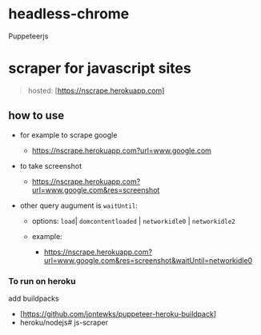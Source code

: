 # headless-chrome
Puppeteerjs
# scraper for javascript sites

> hosted: [https://nscrape.herokuapp.com]

## how to use
- for example to scrape google

    - https://nscrape.herokuapp.com?url=www.google.com

- to take screenshot

    - https://nscrape.herokuapp.com?url=www.google.com&res=screenshot

- other query augument is `waitUntil`:
    - options: `load`| `domcontentloaded` | `networkidle0` | `networkidle2`

    - example: 
    
        - https://nscrape.herokuapp.com?url=www.google.com&res=screenshot&waitUntil=networkidle0



### To run on heroku
add buildpacks
- [https://github.com/jontewks/puppeteer-heroku-buildpack]
- heroku/nodejs# js-scraper
